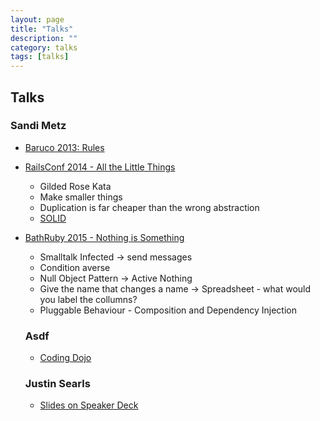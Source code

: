```yaml
---
layout: page
title: "Talks"
description: ""
category: talks
tags: [talks]
---
```



## Talks

### Sandi Metz

* [Baruco 2013: Rules](https://www.youtube.com/watch?v=npOGOmkxuio)

* [RailsConf 2014 - All the Little Things](https://www.youtube.com/watch?v=8bZh5LMaSmE)
  * Gilded Rose Kata
  * Make smaller things
  * Duplication is far cheaper than the wrong abstraction
  * [SOLID](https://en.wikipedia.org/wiki/SOLID_(object-oriented_design))
  

* [BathRuby 2015 - Nothing is Something](https://www.youtube.com/watch?v=9lv2lBq6x4A)
  * Smalltalk Infected -> send messages
  * Condition averse
  * Null Object Pattern -> Active Nothing
  * Give the name that changes a name -> Spreadsheet - what would you label the collumns?
  * Pluggable Behaviour - Composition and Dependency Injection
  
  
  
  ### Asdf
  
  * [Coding Dojo](http://codingdojo.org/cgi-bin/index.pl?WhatIsCodingDojo)
  
  
  
  ### Justin Searls
  
  * [Slides on Speaker Deck](https://speakerdeck.com/searls)
